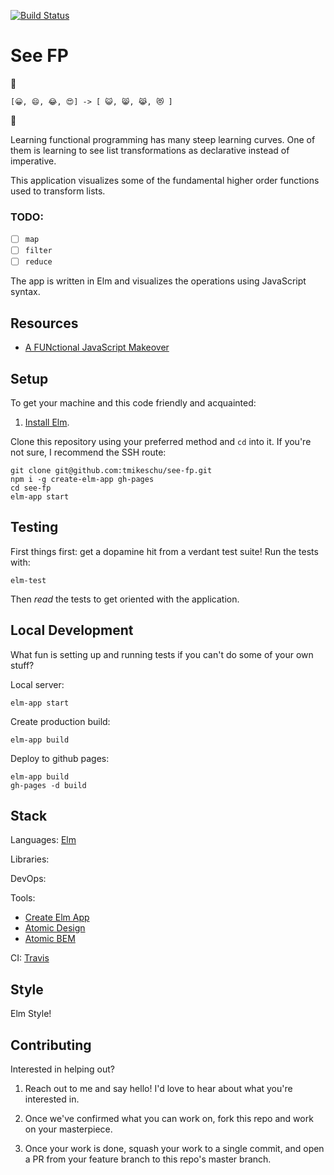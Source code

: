 [![Build Status](https://travis-ci.com/tmikeschu/see-fp.svg?branch=master)](https://travis-ci.com/tmikeschu/see-fp)

# See FP

👀

```
[😀, 😄, 😂, 😍] -> [ 😺, 😸, 😹, 😻 ]
```

👀

Learning functional programming has many steep learning curves. One of them is
learning to see list transformations as declarative instead of imperative.

This application visualizes some of the fundamental higher order functions used
to transform lists.

### TODO:

- [ ] `map`
- [ ] `filter`
- [ ] `reduce`

The app is written in Elm and visualizes the operations using JavaScript syntax.

## Resources

- [A FUNctional JavaScript Makeover](https://medium.com/@tmikeschu/a-functional-javascript-makeover-e1fd017e5413)

## Setup

To get your machine and this code friendly and acquainted:

1. [Install Elm](https://guide.elm-lang.org/install.html).

Clone this repository using your preferred method and `cd` into it. If you're not sure, I
recommend the SSH route:

```
git clone git@github.com:tmikeschu/see-fp.git
npm i -g create-elm-app gh-pages
cd see-fp
elm-app start
```

## Testing

First things first: get a dopamine hit from a verdant test suite! Run the tests with:

```
elm-test
```

Then _read_ the tests to get oriented with the application.

## Local Development

What fun is setting up and running tests if you can't do some of your own stuff?

Local server:

```
elm-app start
```

Create production build:

```
elm-app build
```

Deploy to github pages:

```
elm-app build
gh-pages -d build
```

## Stack

Languages: [Elm](https://elm-lang.org/)

Libraries:

DevOps:

Tools:

- [Create Elm App](https://github.com/halfzebra/create-elm-app)
- [Atomic Design](http://bradfrost.com/blog/post/atomic-web-design/)
- [Atomic BEM](https://css-tricks.com/abem-useful-adaptation-bem/)

CI: [Travis](https://travis-ci.com)

## Style

Elm Style!

## Contributing

Interested in helping out?

1. Reach out to me and say hello! I'd love to hear about what you're interested
   in.

2. Once we've confirmed what you can work on, fork this repo and work on your
   masterpiece.

3. Once your work is done, squash your work to a single commit, and open a PR
   from your feature branch to this repo's master branch.
